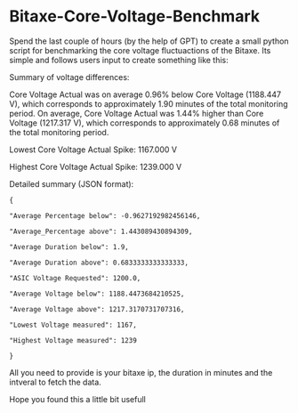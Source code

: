 # Bitaxe-Core-Voltage-Benchmark

Spend the last couple of hours (by the help of GPT) to create a small python script for benchmarking the core voltage fluctuactions of the Bitaxe.
Its simple and follows users input to create something like this:

Summary of voltage differences:

Core Voltage Actual was on average 0.96% below Core Voltage (1188.447 V), 
which corresponds to approximately 1.90 minutes of the total monitoring period. 
On average, Core Voltage Actual was 1.44% higher than Core Voltage (1217.317 V), 
which corresponds to approximately 0.68 minutes of the total monitoring period.

Lowest Core Voltage Actual Spike: 1167.000 V

Highest Core Voltage Actual Spike: 1239.000 V

Detailed summary (JSON format):

    {   

    "Average Percentage below": -0.9627192982456146,
    
    "Average_Percentage above": 1.443089430894309,
    
    "Average Duration below": 1.9,
    
    "Average Duration above": 0.6833333333333333,
    
    "ASIC Voltage Requested": 1200.0,
    
    "Average Voltage below": 1188.4473684210525,
    
    "Average Voltage above": 1217.3170731707316,
    
    "Lowest Voltage measured": 1167,
    
    "Highest Voltage measured": 1239
    
    }


All you need to provide is your bitaxe ip, the duration in minutes and the intveral to fetch the data.

Hope you found this a little bit usefull
